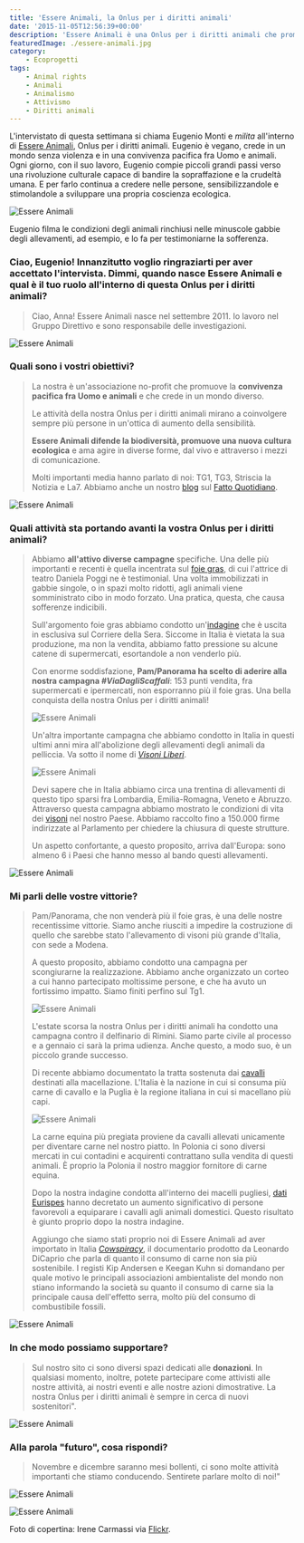 ```yaml
---
title: 'Essere Animali, la Onlus per i diritti animali'
date: '2015-11-05T12:56:39+00:00'
description: 'Essere Animali è una Onlus per i diritti animali che promuove un cambiamento culturale, sociale e politico attraverso un attivismo condotto col cuore.'
featuredImage: ./essere-animali.jpg
category:
    - Ecoprogetti
tags:
    - Animal rights
    - Animali
    - Animalismo
    - Attivismo
    - Diritti animali
---
```


L'intervistato di questa settimana si chiama Eugenio Monti e *milita* all'interno di [Essere Animali](http://www.essereanimali.org), Onlus per i diritti animali.
Eugenio è vegano, crede in un mondo senza violenza e in una convivenza pacifica fra Uomo e animali. Ogni giorno, con il suo lavoro, Eugenio compie piccoli grandi passi verso una rivoluzione culturale capace di bandire la sopraffazione e la crudeltà umana. E per farlo continua a credere nelle persone, sensibilizzandole e stimolandole a sviluppare una propria coscienza ecologica.

![Essere Animali](./essere-animali-11.jpg)

Eugenio filma le condizioni degli animali rinchiusi nelle minuscole gabbie degli allevamenti, ad esempio, e lo fa per testimoniarne la sofferenza.

### Ciao, Eugenio! Innanzitutto voglio ringraziarti per aver accettato l'intervista. Dimmi, quando nasce Essere Animali e qual è il tuo ruolo all'interno di questa Onlus per i diritti animali?

> Ciao, Anna! Essere Animali nasce nel settembre 2011. Io lavoro nel Gruppo Direttivo e sono responsabile delle investigazioni.

![Essere Animali](./essere-animali-1.jpg)

### Quali sono i vostri obiettivi?

> La nostra è un'associazione no-profit che promuove la **convivenza pacifica fra Uomo e animali** e che crede in un mondo diverso.
>
> Le attività della nostra Onlus per i diritti animali mirano a coinvolgere sempre più persone in un'ottica di aumento della sensibilità.
>
> **Essere Animali difende la biodiversità, promuove una nuova cultura ecologica** e ama agire in diverse forme, dal vivo e attraverso i mezzi di comunicazione.
>
> Molti importanti media hanno parlato di noi: TG1, TG3, Striscia la Notizia e La7. Abbiamo anche un nostro [blog](http://www.ilfattoquotidiano.it/blog/essereanimali/) sul [Fatto Quotidiano](http://www.ilfattoquotidiano.it).

![Essere Animali](./essere-animali-2.jpg)

### Quali attività sta portando avanti la vostra Onlus per i diritti animali?

> Abbiamo **all'attivo diverse campagne** specifiche. Una delle più importanti e recenti è quella incentrata sul [foie gras](http://www.stopfoiegras.org), di cui l'attrice di teatro Daniela Poggi ne è testimonial. Una volta immobilizzati in gabbie singole, o in spazi molto ridotti, agli animali viene somministrato cibo in modo forzato. Una pratica, questa, che causa sofferenze indicibili.
>
> Sull'argomento foie gras abbiamo condotto un'[indagine](http://www.stopfoiegras.org/indagine.html#indagine) che è uscita in esclusiva sul Corriere della Sera. Siccome in Italia è vietata la sua produzione, ma non la vendita, abbiamo fatto pressione su alcune catene di supermercati, esortandole a non venderlo più.
>
> Con enorme soddisfazione, **Pam/Panorama ha scelto di aderire alla nostra campagna *\#ViaDagliScaffali***: 153 punti vendita, fra supermercati e ipermercati, non esporranno più il foie gras. Una bella conquista della nostra Onlus per i diritti animali!
>
> ![Essere Animali](./essere-animali-3.jpg)
>
> Un'altra importante campagna che abbiamo condotto in Italia in questi ultimi anni mira all'abolizione degli allevamenti degli animali da pelliccia. Va sotto il nome di *[Visoni Liberi](http://www.visoniliberi.org)*.
>
> ![Essere Animali](./essere-animali-4.jpg)
>
> Devi sapere che in Italia abbiamo circa una trentina di allevamenti di questo tipo sparsi fra Lombardia, Emilia-Romagna, Veneto e Abruzzo. Attraverso questa campagna abbiamo mostrato le condizioni di vita dei [visoni](http://www.essereanimali.org/sfruttamento-animale/abbigliamento/visoni/) nel nostro Paese. Abbiamo raccolto fino a 150.000 firme indirizzate al Parlamento per chiedere la chiusura di queste strutture.
>
> Un aspetto confortante, a questo proposito, arriva dall'Europa: sono almeno 6 i Paesi che hanno messo al bando questi allevamenti.

![Essere Animali](./essere-animali-5.jpg)

### Mi parli delle vostre vittorie?

> Pam/Panorama, che non venderà più il foie gras, è una delle nostre recentissime vittorie. Siamo anche riusciti a impedire la costruzione di quello che sarebbe stato l'allevamento di visoni più grande d'Italia, con sede a Modena.
>
> A questo proposito, abbiamo condotto una campagna per scongiurarne la realizzazione. Abbiamo anche organizzato un corteo a cui hanno partecipato moltissime persone, e che ha avuto un fortissimo impatto. Siamo finiti perfino sul Tg1.
>
> ![Essere Animali](./essere-animali-8.jpg)
>
> L'estate scorsa la nostra Onlus per i diritti animali ha condotto una campagna contro il delfinario di Rimini. Siamo parte civile al processo e a gennaio ci sarà la prima udienza. Anche questo, a modo suo, è un piccolo grande successo.
>
> Di recente abbiamo documentato la tratta sostenuta dai [cavalli](http://www.essereanimali.org/sfruttamento-animale/cibo/cavalli/) destinati alla macellazione. L'Italia è la nazione in cui si consuma più carne di cavallo e la Puglia è la regione italiana in cui si macellano più capi.
>
> ![Essere Animali](./essere-animali-9.jpg)
>
> La carne equina più pregiata proviene da cavalli allevati unicamente per diventare carne nel nostro piatto. In Polonia ci sono diversi mercati in cui contadini e acquirenti contrattano sulla vendita di questi animali. È proprio la Polonia il nostro maggior fornitore di carne equina.
>
> Dopo la nostra indagine condotta all'interno dei macelli pugliesi, [dati Eurispes](http://www.eurispes.eu/content/comunicato-stampa-rapporto-italia-2014) hanno decretato un aumento significativo di persone favorevoli a equiparare i cavalli agli animali domestici. Questo risultato è giunto proprio dopo la nostra indagine.
>
> Aggiungo che siamo stati proprio noi di Essere Animali ad aver importato in Italia *[Cowspiracy](http://www.cowspiracy.com)*, il documentario prodotto da Leonardo DiCaprio che parla di quanto il consumo di carne non sia più sostenibile. I registi Kip Andersen e Keegan Kuhn si domandano per quale motivo le principali associazioni ambientaliste del mondo non stiano informando la società su quanto il consumo di carne sia la principale causa dell'effetto serra, molto più del consumo di combustibile fossili.

![Essere Animali](./essere-animali-6.jpg)

### In che modo possiamo supportare?

> Sul nostro sito ci sono diversi spazi dedicati alle **donazioni**. In qualsiasi momento, inoltre, potete partecipare come attivisti alle nostre attività, ai nostri eventi e alle nostre azioni dimostrative. La nostra Onlus per i diritti animali è sempre in cerca di nuovi sostenitori".

![Essere Animali](./essere-animali-7.jpg)

### Alla parola "futuro", cosa rispondi?

> Novembre e dicembre saranno mesi bollenti, ci sono molte attività importanti che stiamo conducendo. Sentirete parlare molto di noi!"

![Essere Animali](./essere-animali-12.jpg)

![Essere Animali](./essere-animali-10.jpg)

Foto di copertina: Irene Carmassi via [Flickr](https://www.flickr.com/photos/essereanimali/12431744034/in/album-72157640767314433/).
